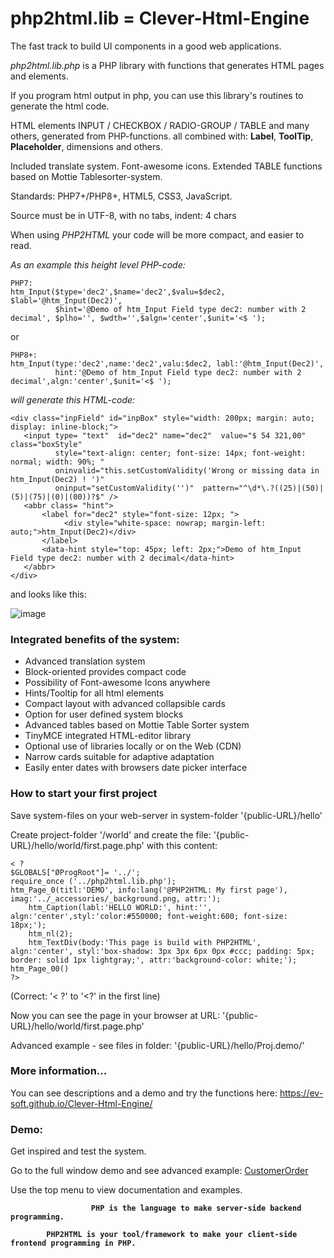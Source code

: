# php2html.lib = Clever-Html-Engine
The fast track to build UI components in a good web applications.

<i>php2html.lib.php</i> is a PHP library with functions that generates HTML pages and elements.

If you program html output in php, you can use this library's routines to generate the html code.
	
HTML elements INPUT / CHECKBOX / RADIO-GROUP / TABLE and many others, generated from PHP-functions.
all combined with: **Label**, **ToolTip**, **Placeholder**, dimensions and others.

Included translate system. Font-awesome icons.
Extended TABLE functions based on Mottie Tablesorter-system.
	
Standards: PHP7+/PHP8+, HTML5, CSS3, JavaScript.

Source must be in UTF-8, with no tabs, indent: 4 chars

When using <i>PHP2HTML</i> your code will be more compact, and easier to read.

<i>As an example this height level PHP-code:</i>

	PHP7:
    htm_Input($type='dec2',$name='dec2',$valu=$dec2, $labl='@htm_Input(Dec2)',
              $hint='@Demo of htm_Input Field type dec2: number with 2 decimal', $plho='', $wdth='',$algn='center',$unit='<$ ');
or

	PHP8+:
    htm_Input(type:'dec2',name:'dec2',valu:$dec2, labl:'@htm_Input(Dec2)',
              hint:'@Demo of htm_Input Field type dec2: number with 2 decimal',algn:'center',$unit='<$ ');


<i>will generate this HTML-code:</i>

    <div class="inpField" id="inpBox" style="width: 200px; margin: auto; display: inline-block;">
       <input type= "text"  id="dec2" name="dec2"  value="$ 54 321,00"  class="boxStyle"
              style="text-align: center; font-size: 14px; font-weight: normal; width: 90%; " 
              oninvalid="this.setCustomValidity('Wrong or missing data in htm_Input(Dec2) ! ')" 
              oninput="setCustomValidity('')"  pattern="^\d*\.?((25)|(50)|(5)|(75)|(0)|(00))?$" />
       <abbr class= "hint">
           <label for="dec2" style="font-size: 12px; ">
                <div style="white-space: nowrap; margin-left:   auto;">htm_Input(Dec2)</div>
           </label>
           <data-hint style="top: 45px; left: 2px;">Demo of htm_Input Field type dec2: number with 2 decimal</data-hint>
       </abbr>
    </div>

and looks like this:

![image](https://user-images.githubusercontent.com/21997911/131254454-3198a243-a1c3-4238-abe7-2fe46b232fc0.png)


<h3><b>Integrated benefits of the system:</b></h3>
<ul>
<li>Advanced translation system</li>
<li>Block-oriented provides compact code</li>
<li>Possibility of Font-awesome Icons anywhere</li>
<li>Hints/Tooltip for all html elements</li>
<li>Compact layout with advanced collapsible cards</li>
<li>Option for user defined system blocks</li>
<li>Advanced tables based on Mottie Table Sorter system</li>
<li>TinyMCE integrated HTML-editor library</li>
<li>Optional use of libraries locally or on the Web (CDN)</li>
<li>Narrow cards suitable for adaptive adaptation</li>
<li>Easily enter dates with browsers date picker interface</li>
</ul>

<h3><b>How to start your first project</b></h3>

Save system-files on your web-server in system-folder '{public-URL}/hello'

Create project-folder '/world' and create the file: '{public-URL}/hello/world/first.page.php' with this content:
<pre><code>< ? 
$GLOBALS["ØProgRoot"]= '../';
require_once ('../php2html.lib.php');
htm_Page_0(titl:'DEMO', info:lang('@PHP2HTML: My first page'), imag:'../_accessories/_background.png, attr:');
    htm_Caption(labl:'HELLO WORLD:', hint:'', algn:'center',styl:'color:#550000; font-weight:600; font-size: 18px;');
    htm_nl(2);
    htm_TextDiv(body:'This page is build with PHP2HTML', algn:'center', styl:'box-shadow: 3px 3px 6px 0px #ccc; padding: 5px; border: solid 1px lightgray;', attr:'background-color: white;');
htm_Page_00()
?>
</code></pre>
(Correct: '< ?' to '<?' in the first line)

Now you can see the page in your browser at URL: '{public-URL}/hello/world/first.page.php'

Advanced example - see files in folder: '{public-URL}/hello/Proj.demo/'
 
<h3><b>More information...</b></h3>

You can see descriptions and a demo and try the functions here: https://ev-soft.github.io/Clever-Html-Engine/


<h3><b>Demo:</b></h3>

Get inspired and test the system.

Go to the full window demo and see advanced example: [CustomerOrder](https://ev-soft.work/p2h/v1.3.0/Proj.demo/CustomerOrder.page.php)

Use the top menu to view documentation and examples.

<p style="text-align: center;"><b>

                      PHP is the language to make server-side backend programming.

            PHP2HTML is your tool/framework to make your client-side frontend programming in PHP.
</b></p>
